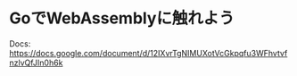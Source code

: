 # GoでWebAssemblyに触れよう

Docs: https://docs.google.com/document/d/12IXvrTgNIMUXotVcGkpqfu3WFhvtvfnzlvQfJIn0h6k
